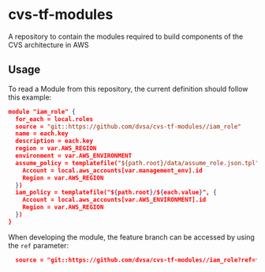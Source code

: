 # cvs-tf-modules
A repository to contain the modules required to build components of the CVS architecture in AWS

## Usage

To read a Module from this repository, the current definition should follow this example:

```json
module "iam_role" {
  for_each = local.roles
  source = "git::https://github.com/dvsa/cvs-tf-modules//iam_role"
  name = each.key
  description = each.key
  region = var.AWS_REGION
  environment = var.AWS_ENVIRONMENT
  assume_policy = templatefile("${path.root}/data/assume_role.json.tpl", {
    Account = local.aws_accounts[var.management_env].id
    Region = var.AWS_REGION
  })
  iam_policy = templatefile("${path.root}/${each.value}", {
    Account = local.aws_accounts[var.AWS_ENVIRONMENT].id
    Region = var.AWS_REGION
  })
}
```

When developing the module, the feature branch can be accessed by using the `ref` parameter:

```json
  source = "git::https://github.com/dvsa/cvs-tf-modules//iam_role?ref=feature/CB2-14861"
```